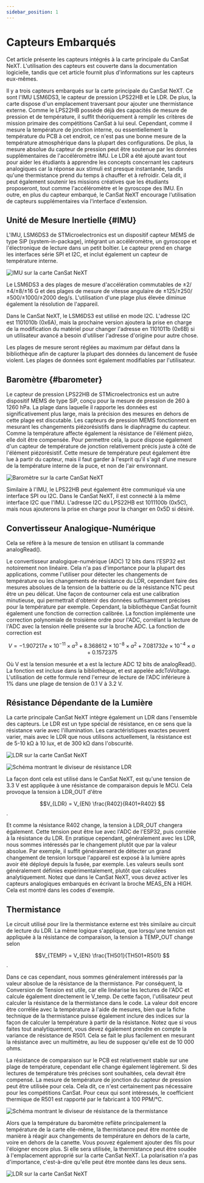 ```yaml
---
sidebar_position: 1
---
```


# Capteurs Embarqués

Cet article présente les capteurs intégrés à la carte principale du CanSat NeXT. L'utilisation des capteurs est couverte dans la documentation logicielle, tandis que cet article fournit plus d'informations sur les capteurs eux-mêmes.

Il y a trois capteurs embarqués sur la carte principale du CanSat NeXT. Ce sont l'IMU LSM6DS3, le capteur de pression LPS22HB et le LDR. De plus, la carte dispose d'un emplacement traversant pour ajouter une thermistance externe. Comme le LPS22HB possède déjà des capacités de mesure de pression et de température, il suffit théoriquement à remplir les critères de mission primaire des compétitions CanSat à lui seul. Cependant, comme il mesure la température de jonction interne, ou essentiellement la température du PCB à cet endroit, ce n'est pas une bonne mesure de la température atmosphérique dans la plupart des configurations. De plus, la mesure absolue du capteur de pression peut être soutenue par les données supplémentaires de l'accéléromètre IMU. Le LDR a été ajouté avant tout pour aider les étudiants à apprendre les concepts concernant les capteurs analogiques car la réponse aux stimuli est presque instantanée, tandis qu'une thermistance prend du temps à chauffer et à refroidir. Cela dit, il peut également soutenir les missions créatives que les étudiants proposeront, tout comme l'accéléromètre et le gyroscope des IMU. En outre, en plus du capteur embarqué, le CanSat NeXT encourage l'utilisation de capteurs supplémentaires via l'interface d'extension.

## Unité de Mesure Inertielle {#IMU}

L'IMU, LSM6DS3 de STMicroelectronics est un dispositif capteur MEMS de type SiP (system-in-package), intégrant un accéléromètre, un gyroscope et l'électronique de lecture dans un petit boîtier. Le capteur prend en charge les interfaces série SPI et I2C, et inclut également un capteur de température interne.

![IMU sur la carte CanSat NeXT](./img/imu.png)

Le LSM6DS3 a des plages de mesure d'accélération commutables de ±2/±4/±8/±16 G et des plages de mesure de vitesse angulaire de ±125/±250/±500/±1000/±2000 deg/s. L'utilisation d'une plage plus élevée diminue également la résolution de l'appareil.

Dans le CanSat NeXT, le LSM6DS3 est utilisé en mode I2C. L'adresse I2C est 1101010b (0x6A), mais la prochaine version ajoutera la prise en charge de la modification du matériel pour changer l'adresse en 1101011b (0x6B) si un utilisateur avancé a besoin d'utiliser l'adresse d'origine pour autre chose.

Les plages de mesure seront réglées au maximum par défaut dans la bibliothèque afin de capturer la plupart des données du lancement de fusée violent. Les plages de données sont également modifiables par l'utilisateur.

## Baromètre {#barometer}

Le capteur de pression LPS22HB de STMicroelectronics est un autre dispositif MEMS de type SiP, conçu pour la mesure de pression de 260 à 1260 hPa. La plage dans laquelle il rapporte les données est significativement plus large, mais la précision des mesures en dehors de cette plage est discutable. Les capteurs de pression MEMS fonctionnent en mesurant les changements piézorésistifs dans le diaphragme du capteur. Comme la température affecte également la résistance de l'élément piézo, elle doit être compensée. Pour permettre cela, la puce dispose également d'un capteur de température de jonction relativement précis juste à côté de l'élément piézorésistif. Cette mesure de température peut également être lue à partir du capteur, mais il faut garder à l'esprit qu'il s'agit d'une mesure de la température interne de la puce, et non de l'air environnant.

![Baromètre sur la carte CanSat NeXT](./img/barometer.png)

Similaire à l'IMU, le LPS22HB peut également être communiqué via une interface SPI ou I2C. Dans le CanSat NeXT, il est connecté à la même interface I2C que l'IMU. L'adresse I2C du LPS22HB est 1011100b (0x5C), mais nous ajouterons la prise en charge pour la changer en 0x5D si désiré.

## Convertisseur Analogique-Numérique

Cela se réfère à la mesure de tension en utilisant la commande analogRead().

Le convertisseur analogique-numérique (ADC) 12 bits dans l'ESP32 est notoirement non linéaire. Cela n'a pas d'importance pour la plupart des applications, comme l'utiliser pour détecter les changements de température ou les changements de résistance du LDR, cependant faire des mesures absolues de la tension de la batterie ou de la résistance NTC peut être un peu délicat. Une façon de contourner cela est une calibration minutieuse, qui permettrait d'obtenir des données suffisamment précises pour la température par exemple. Cependant, la bibliothèque CanSat fournit également une fonction de correction calibrée. La fonction implémente une correction polynomiale de troisième ordre pour l'ADC, corrélant la lecture de l'ADC avec la tension réelle présente sur la broche ADC. La fonction de correction est

$$V = -1.907217e \times 10^{-11} \times a^3 + 8.368612 \times 10^{-8} \times a^2 + 7.081732e \times 10^{-4} \times a + 0.1572375$$

Où V est la tension mesurée et a est la lecture ADC 12 bits de analogRead(). La fonction est incluse dans la bibliothèque, et est appelée adcToVoltage. L'utilisation de cette formule rend l'erreur de lecture de l'ADC inférieure à 1% dans une plage de tension de 0.1 V à 3.2 V.

## Résistance Dépendante de la Lumière

La carte principale CanSat NeXT intègre également un LDR dans l'ensemble des capteurs. Le LDR est un type spécial de résistance, en ce sens que la résistance varie avec l'illumination. Les caractéristiques exactes peuvent varier, mais avec le LDR que nous utilisons actuellement, la résistance est de 5-10 kΩ à 10 lux, et de 300 kΩ dans l'obscurité.

![LDR sur la carte CanSat NeXT](./img/LDR.png)

![Schéma montrant le diviseur de résistance LDR](./img/division.png)

La façon dont cela est utilisé dans le CanSat NeXT, est qu'une tension de 3.3 V est appliquée à une résistance de comparaison depuis le MCU. Cela provoque la tension à LDR_OUT d'être

$$V_{LDR} = V_{EN} \frac{R402}{R401+R402} $$.

Et comme la résistance R402 change, la tension à LDR_OUT changera également. Cette tension peut être lue avec l'ADC de l'ESP32, puis corrélée à la résistance du LDR. En pratique cependant, généralement avec les LDR, nous sommes intéressés par le changement plutôt que par la valeur absolue. Par exemple, il suffit généralement de détecter un grand changement de tension lorsque l'appareil est exposé à la lumière après avoir été déployé depuis la fusée, par exemple. Les valeurs seuils sont généralement définies expérimentalement, plutôt que calculées analytiquement. Notez que dans le CanSat NeXT, vous devez activer les capteurs analogiques embarqués en écrivant la broche MEAS_EN à HIGH. Cela est montré dans les codes d'exemple.

## Thermistance

Le circuit utilisé pour lire la thermistance externe est très similaire au circuit de lecture du LDR. La même logique s'applique, que lorsqu'une tension est appliquée à la résistance de comparaison, la tension à TEMP_OUT change selon

$$V_{TEMP} = V_{EN} \frac{TH501}{TH501+R501} $$.

Dans ce cas cependant, nous sommes généralement intéressés par la valeur absolue de la résistance de la thermistance. Par conséquent, la Conversion de Tension est utile, car elle linéarise les lectures de l'ADC et calcule également directement le V_temp. De cette façon, l'utilisateur peut calculer la résistance de la thermistance dans le code. La valeur doit encore être corrélée avec la température à l'aide de mesures, bien que la fiche technique de la thermistance puisse également inclure des indices sur la façon de calculer la température à partir de la résistance. Notez que si vous faites tout analytiquement, vous devez également prendre en compte la variance de résistance de R501. Cela se fait le plus facilement en mesurant la résistance avec un multimètre, au lieu de supposer qu'elle est de 10 000 ohms.

La résistance de comparaison sur le PCB est relativement stable sur une plage de température, cependant elle change également légèrement. Si des lectures de température très précises sont souhaitées, cela devrait être compensé. La mesure de température de jonction du capteur de pression peut être utilisée pour cela. Cela dit, ce n'est certainement pas nécessaire pour les compétitions CanSat. Pour ceux qui sont intéressés, le coefficient thermique de R501 est rapporté par le fabricant à 100 PPM/°C.

![Schéma montrant le diviseur de résistance de la thermistance](./img/thermistor.png)

Alors que la température du baromètre reflète principalement la température de la carte elle-même, la thermistance peut être montée de manière à réagir aux changements de température en dehors de la carte, voire en dehors de la canette. Vous pouvez également ajouter des fils pour l'éloigner encore plus. Si elle sera utilisée, la thermistance peut être soudée à l'emplacement approprié sur la carte CanSat NeXT. La polarisation n'a pas d'importance, c'est-à-dire qu'elle peut être montée dans les deux sens.

![LDR sur la carte CanSat NeXT](./img/thermistor_holes.png)